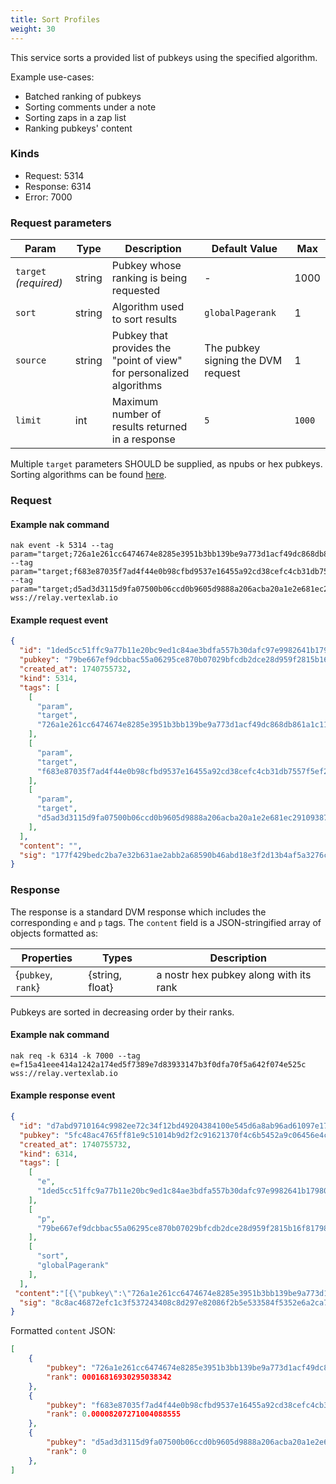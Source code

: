 ```yaml
---
title: Sort Profiles
weight: 30
---
```


This service sorts a provided list of pubkeys using the specified algorithm.

Example use-cases:
 - Batched ranking of pubkeys
 - Sorting comments under a note
 - Sorting zaps in a zap list
 - Ranking pubkeys' content

### Kinds

 - Request: 5314
 - Response: 6314
 - Error: 7000

### Request parameters

| Param | Type | Description | Default Value | Max |
|-----|-----|-----|-----|-----|
| `target`  _(required)_  | string | Pubkey whose ranking is being requested | - | 1000 |
| `sort` | string | Algorithm used to sort results | `globalPagerank` | 1 |
| `source` | string | Pubkey that provides the "point of view" for personalized algorithms | The pubkey signing the DVM request | 1 |
| `limit` | int | Maximum number of results returned in a response | `5` | `1000` |

Multiple `target` parameters SHOULD be supplied, as npubs or hex pubkeys.  
Sorting algorithms can be found [here](/docs/algos).

### Request

#### Example nak command
```
nak event -k 5314 --tag param="target;726a1e261cc6474674e8285e3951b3bb139be9a773d1acf49dc868db861a1c11" --tag param="target;f683e87035f7ad4f44e0b98cfbd9537e16455a92cd38cefc4cb31db7557f5ef2" --tag param="target;d5ad3d3115d9fa07500b06ccd0b9605d9888a206acba20a1e2e681ec29109387" wss://relay.vertexlab.io
```

#### Example request event
```json
{
  "id": "1ded5cc51ffc9a77b11e20bc9ed1c84ae3bdfa557b30dafc97e9982641b17980",
  "pubkey": "79be667ef9dcbbac55a06295ce870b07029bfcdb2dce28d959f2815b16f81798",
  "created_at": 1740755732,
  "kind": 5314,
  "tags": [
    [
      "param",
      "target",
      "726a1e261cc6474674e8285e3951b3bb139be9a773d1acf49dc868db861a1c11",
    ],
    [
      "param",
      "target",
      "f683e87035f7ad4f44e0b98cfbd9537e16455a92cd38cefc4cb31db7557f5ef2",
    ],
    [
      "param",
      "target",
      "d5ad3d3115d9fa07500b06ccd0b9605d9888a206acba20a1e2e681ec29109387",
    ],
  ],
  "content": "",
  "sig": "177f429bedc2ba7e32b631ae2abb2a68590b46abd18e3f2d13b4af5a3276c23d10a1f7123d0faa46d10378b4b7b5d192974457b2b2afd42ae67d47ce4c2d2050"
}
```

### Response

The response is a standard DVM response which includes the corresponding `e` and `p` tags. 
The `content` field is a JSON-stringified array of objects formatted as:

| Properties | Types | Description |
|-----|-----|-----|
| {`pubkey`, `rank`} | {string, float} | a nostr hex pubkey along with its rank |

Pubkeys are sorted in decreasing order by their ranks.

#### Example nak command
```
nak req -k 6314 -k 7000 --tag e=f15a41eee414a1242a174ed5f7389e7d83933147b3f0dfa70f5a642f074e525c wss://relay.vertexlab.io
```

#### Example response event

```json
{
  "id": "d7abd9710164c9982ee72c34f12bd49204384100e545d6a8ab96ad61097e175c",
  "pubkey": "5fc48ac4765ff81e9c51014b9d2f2c91621370f4c6b5452a9c06456e4cccaeb4",
  "created_at": 1740755732,
  "kind": 6314,
  "tags": [
    [
      "e",
      "1ded5cc51ffc9a77b11e20bc9ed1c84ae3bdfa557b30dafc97e9982641b17980"
    ],
    [
      "p",
      "79be667ef9dcbbac55a06295ce870b07029bfcdb2dce28d959f2815b16f81798"
    ],
    [
      "sort",
      "globalPagerank"
    ],
  ],
 "content":"[{\"pubkey\":\"726a1e261cc6474674e8285e3951b3bb139be9a773d1acf49dc868db861a1c11\",\"rank\":0.00016816930295038342},{\"pubkey\":\"f683e87035f7ad4f44e0b98cfbd9537e16455a92cd38cefc4cb31db7557f5ef2\",\"rank\":0.00008207271004088555},{\"pubkey\":\"d5ad3d3115d9fa07500b06ccd0b9605d9888a206acba20a1e2e681ec29109387\",\"rank\":0}]",
  "sig": "8c8ac46872efc1c3f537243408c8d297e82086f2b5e533584f5352e6a2ca76a72151dfbff4b9e590b5968f519b063f268bec8f211a8f60a642acc7fe41516de7"
}
```

Formatted `content` JSON:

```json
[
	{
		"pubkey": "726a1e261cc6474674e8285e3951b3bb139be9a773d1acf49dc868db861a1c11",
		"rank": 00016816930295038342
	},
	{
		"pubkey": "f683e87035f7ad4f44e0b98cfbd9537e16455a92cd38cefc4cb31db7557f5ef2",
		"rank": 0.00008207271004088555
	},
	{
		"pubkey": "d5ad3d3115d9fa07500b06ccd0b9605d9888a206acba20a1e2e681ec29109387",
		"rank": 0
	},
]
```
